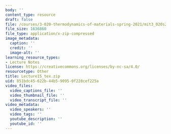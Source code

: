 ```yaml
---
body: ''
content_type: resource
draft: false
file: /courses/3-020-thermodynamics-of-materials-spring-2021/mit3_020s21_lecture15_tex.zip
file_size: 1636860
file_type: application/x-zip-compressed
image_metadata:
  caption: ''
  credit: ''
  image-alt: ''
learning_resource_types:
- Lecture Notes
license: https://creativecommons.org/licenses/by-nc-sa/4.0/
resourcetype: Other
title: Lecture15_tex.zip
uid: 851bdc45-622b-44b5-9095-0f228cef225a
video_files:
  video_captions_file: ''
  video_thumbnail_file: ''
  video_transcript_file: ''
video_metadata:
  video_speakers: ''
  video_tags: ''
  youtube_description: ''
  youtube_id: ''
---
```


